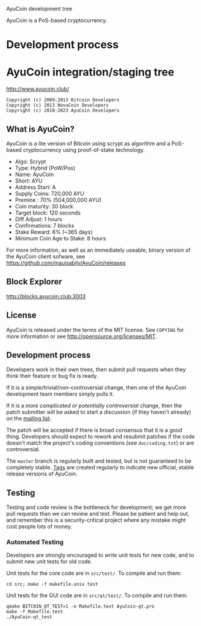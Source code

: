 
AyuCoin development tree

AyuCoin is a PoS-based cryptocurrency.

Development process
===========================

AyuCoin integration/staging tree
================================

http://www.ayucoin.club/
```
Copyright (c) 2009-2013 Bitcoin Developers
Copyright (c) 2013 NovaCoin Developers
Copyright (c) 2018-2023 AyuCoin Developers
```
What is AyuCoin?
----------------

AyuCoin is a lite version of Bitcoin using scrypt as algorithm and a PoS-based cryptocurrency using proof-of-stake technology.
 - Algo: Scrypt
 - Type: Hybrid (PoW/Pos)
 - Name: AyuCoin
 - Short: AYU
 - Address Start: A
 - Supply Coins: 720,000 AYU
 - Premine : 70% (504,000,000 AYU)
 - Coin maturity: 30 block
 - Target block: 120 seconds
 - Diff Adjust: 1 hours
 - Confirmations: 7 blocks
 - Stake Reward: 6% (~365 days)
 - Minimum Coin Age to Stake: 8 hours

For more information, as well as an immediately useable, binary version of
the AyuCoin client sofware, see https://github.com/mauisabily/AyuCoin/releases

Block Explorer
--------------
http://blocks.ayucoin.club:3003

License
-------

AyuCoin is released under the terms of the MIT license. See `COPYING` for more
information or see http://opensource.org/licenses/MIT.

Development process
-------------------

Developers work in their own trees, then submit pull requests when they think
their feature or bug fix is ready.

If it is a simple/trivial/non-controversial change, then one of the AyuCoin
development team members simply pulls it.

If it is a *more complicated or potentially controversial* change, then the patch
submitter will be asked to start a discussion (if they haven't already) on the
[mailing list](http://sourceforge.net/mailarchive/forum.php?forum_name=bitcoin-development).

The patch will be accepted if there is broad consensus that it is a good thing.
Developers should expect to rework and resubmit patches if the code doesn't
match the project's coding conventions (see `doc/coding.txt`) or are
controversial.

The `master` branch is regularly built and tested, but is not guaranteed to be
completely stable. [Tags](https://github.com/bitcoin/bitcoin/tags) are created
regularly to indicate new official, stable release versions of AyuCoin.

Testing
-------

Testing and code review is the bottleneck for development; we get more pull
requests than we can review and test. Please be patient and help out, and
remember this is a security-critical project where any mistake might cost people
lots of money.

### Automated Testing

Developers are strongly encouraged to write unit tests for new code, and to
submit new unit tests for old code.

Unit tests for the core code are in `src/test/`. To compile and run them:

    cd src; make -f makefile.unix test

Unit tests for the GUI code are in `src/qt/test/`. To compile and run them:

    qmake BITCOIN_QT_TEST=1 -o Makefile.test AyuCoin-qt.pro
    make -f Makefile.test
    ./AyuCoin-qt_test
